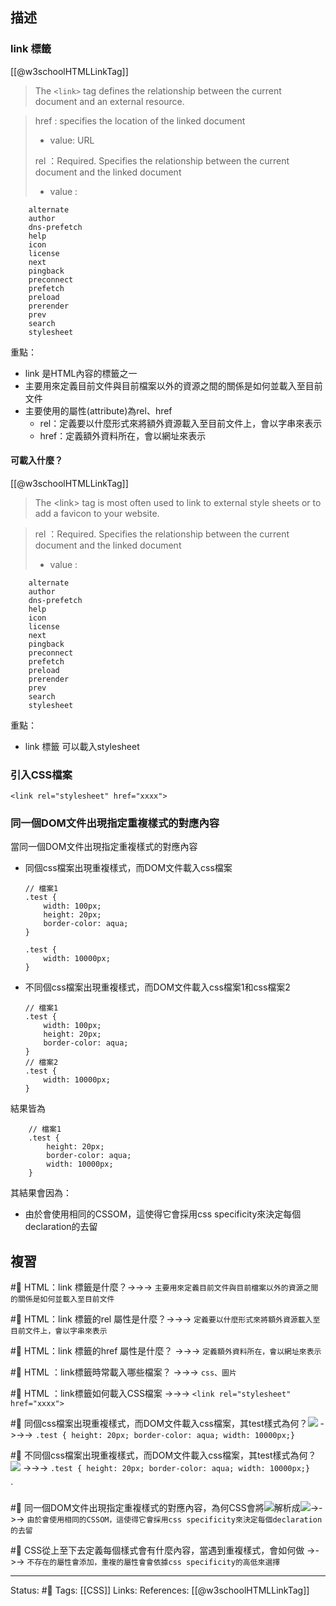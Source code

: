 ## 描述

### link 標籤
[[@w3schoolHTMLLinkTag]]
> The `<link>` tag defines the relationship between the current document and an external resource.

> href : specifies the location of the linked document
> 	- value: URL
> 
> rel ：Required. Specifies the relationship between the current document and the linked document
> 	- value : 

```
	alternate  
	author  
	dns-prefetch  
	help  
	icon  
	license  
	next  
	pingback  
	preconnect  
	prefetch  
	preload  
	prerender  
	prev  
	search  
	stylesheet
```



重點：
- link 是HTML內容的標籤之一
- 主要用來定義目前文件與目前檔案以外的資源之間的關係是如何並載入至目前文件
- 主要使用的屬性(attribute)為rel、href
	- rel：定義要以什麼形式來將額外資源載入至目前文件上，會以字串來表示
	- href：定義額外資料所在，會以網址來表示

#### 可載入什麼？
[[@w3schoolHTMLLinkTag]]
> The \<link\> tag is most often used to link to external style sheets or to add a favicon to your website.

> rel ：Required. Specifies the relationship between the current document and the linked document
> 	- value : 

```
	alternate  
	author  
	dns-prefetch  
	help  
	icon  
	license  
	next  
	pingback  
	preconnect  
	prefetch  
	preload  
	prerender  
	prev  
	search  
	stylesheet
```
重點：
- link 標籤 可以載入stylesheet

### 引入CSS檔案

```
<link rel="stylesheet" href="xxxx">
```


### 同一個DOM文件出現指定重複樣式的對應內容

當同一個DOM文件出現指定重複樣式的對應內容
- 同個css檔案出現重複樣式，而DOM文件載入css檔案
	```
	// 檔案1
	.test {
		width: 100px;
		height: 20px;
		border-color: aqua;
	}
	
	.test {
		width: 10000px;
	}
	```
- 不同個css檔案出現重複樣式，而DOM文件載入css檔案1和css檔案2
	```
	// 檔案1
	.test {
		width: 100px;
		height: 20px;
		border-color: aqua;
	}
	// 檔案2
	.test {
		width: 10000px;
	}
	```

結果皆為
```
	// 檔案1
	.test {
		height: 20px;
		border-color: aqua;
		width: 10000px;
	}
```

其結果會因為：
- 由於會使用相同的CSSOM，這使得它會採用css specificity來決定每個declaration的去留

## 複習
#🧠 HTML：link 標籤是什麼？->->-> `主要用來定義目前文件與目前檔案以外的資源之間的關係是如何並載入至目前文件`
<!--SR:!2022-11-07,49,250-->

#🧠 HTML：link 標籤的rel 屬性是什麼？->->-> `定義要以什麼形式來將額外資源載入至目前文件上，會以字串來表示`
<!--SR:!2022-10-02,28,250-->

#🧠 HTML：link 標籤的href 屬性是什麼？ ->->-> `定義額外資料所在，會以網址來表示`
<!--SR:!2022-10-02,28,250-->


#🧠 HTML ：link標籤時常載入哪些檔案？ ->->-> `css、圖片`
<!--SR:!2022-10-02,28,250-->

#🧠 HTML ：link標籤如何載入CSS檔案 ->->-> `<link rel="stylesheet" href="xxxx">`
<!--SR:!2022-10-11,13,230-->

#🧠 同個css檔案出現重複樣式，而DOM文件載入css檔案，其test樣式為何？![](https://res.cloudinary.com/dqfxgtyoi/image/upload/v1661091574/blog/cssTag/a-css-inside-same-dom_hptxjr.png) ->->-> `.test { height: 20px; border-color: aqua; width: 10000px;}`
<!--SR:!2022-11-06,47,250-->
#🧠 不同個css檔案出現重複樣式，而DOM文件載入css檔案，其test樣式為何？![](https://res.cloudinary.com/dqfxgtyoi/image/upload/v1661091574/blog/cssTag/two-css-inside-same-dom_gumjxf.png) ->->-> `.test { height: 20px; border-color: aqua; width: 10000px;}`
<!--SR:!2022-11-19,55,250-->
`


#🧠 同一個DOM文件出現指定重複樣式的對應內容，為何CSS會將![](https://res.cloudinary.com/dqfxgtyoi/image/upload/v1661091574/blog/cssTag/a-css-inside-same-dom_hptxjr.png)解析成![](https://res.cloudinary.com/dqfxgtyoi/image/upload/v1661091574/blog/cssTag/css-inside-same-dom-result_vhks4m.png)->->-> `由於會使用相同的CSSOM，這使得它會採用css specificity來決定每個declaration的去留`
<!--SR:!2022-10-09,26,250-->




#🧠 CSS從上至下去定義每個樣式會有什麼內容，當遇到重複樣式，會如何做 ->->-> `不存在的屬性會添加，重複的屬性會會依據css specificity的高低來選擇`
<!--SR:!2022-10-08,22,250-->





---
Status: #🌱 
Tags:
[[CSS]]
Links:
References:
[[@w3schoolHTMLLinkTag]]